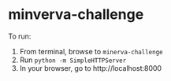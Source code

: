 minverva-challenge
==================

To run:

1. From terminal, browse to `minerva-challenge`
2. Run `python -m SimpleHTTPServer`
3. In your browser, go to http://localhost:8000
